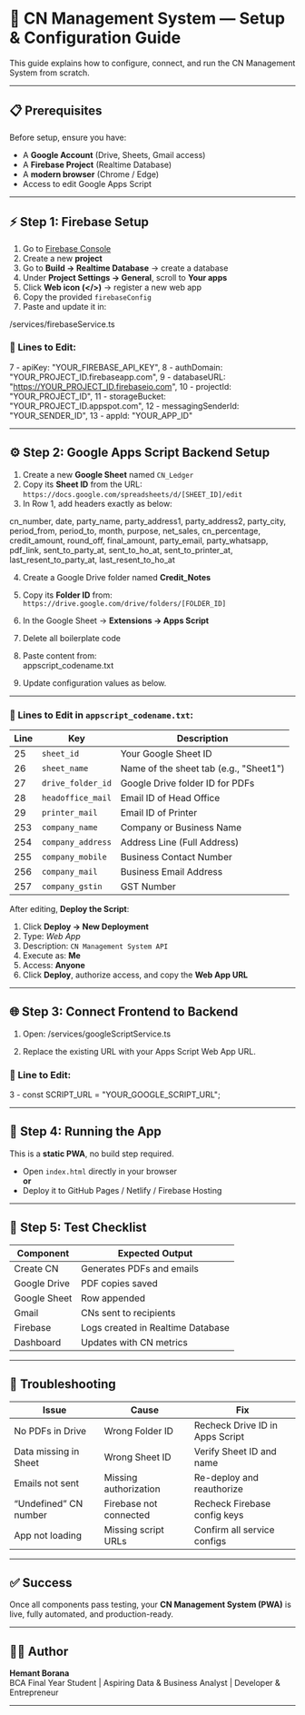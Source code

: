 # 🧱 CN Management System — Setup & Configuration Guide

This guide explains how to configure, connect, and run the CN Management System from scratch.

---

## 📋 Prerequisites

Before setup, ensure you have:

- A **Google Account** (Drive, Sheets, Gmail access)
- A **Firebase Project** (Realtime Database)
- A **modern browser** (Chrome / Edge)
- Access to edit Google Apps Script

---

## ⚡ Step 1: Firebase Setup

1. Go to [Firebase Console](https://console.firebase.google.com)
2. Create a new **project**
3. Go to **Build → Realtime Database** → create a database
4. Under **Project Settings → General**, scroll to **Your apps**
5. Click **Web icon (</>)** → register a new web app
6. Copy the provided `firebaseConfig`
7. Paste and update it in:

/services/firebaseService.ts


### 🔧 Lines to Edit:
7 - apiKey: "YOUR_FIREBASE_API_KEY",
8 - authDomain: "YOUR_PROJECT_ID.firebaseapp.com",
9 - databaseURL: "https://YOUR_PROJECT_ID.firebaseio.com",
10 - projectId: "YOUR_PROJECT_ID",
11 - storageBucket: "YOUR_PROJECT_ID.appspot.com",
12 - messagingSenderId: "YOUR_SENDER_ID",
13 - appId: "YOUR_APP_ID"


---

## ⚙️ Step 2: Google Apps Script Backend Setup

1. Create a new **Google Sheet** named `CN_Ledger`
2. Copy its **Sheet ID** from the URL:  
   `https://docs.google.com/spreadsheets/d/[SHEET_ID]/edit`
3. In Row 1, add headers exactly as below:

cn_number, date, party_name, party_address1, party_address2, party_city,
period_from, period_to, month, purpose, net_sales, cn_percentage,
credit_amount, round_off, final_amount, party_email, party_whatsapp,
pdf_link, sent_to_party_at, sent_to_ho_at, sent_to_printer_at,
last_resent_to_party_at, last_resent_to_ho_at


4. Create a Google Drive folder named **Credit_Notes**
5. Copy its **Folder ID** from:  
   `https://drive.google.com/drive/folders/[FOLDER_ID]`

6. In the Google Sheet → **Extensions → Apps Script**
7. Delete all boilerplate code
8. Paste content from:  
appscript_codename.txt
9. Update configuration values as below.

---

### 🔧 Lines to Edit in `appscript_codename.txt`:

| Line | Key | Description |
|------|-----|--------------|
| 25 | `sheet_id` | Your Google Sheet ID |
| 26 | `sheet_name` | Name of the sheet tab (e.g., "Sheet1") |
| 27 | `drive_folder_id` | Google Drive folder ID for PDFs |
| 28 | `headoffice_mail` | Email ID of Head Office |
| 29 | `printer_mail` | Email ID of Printer |
| 253 | `company_name` | Company or Business Name |
| 254 | `company_address` | Address Line (Full Address) |
| 255 | `company_mobile` | Business Contact Number |
| 256 | `company_mail` | Business Email Address |
| 257 | `company_gstin` | GST Number |

After editing, **Deploy the Script**:

1. Click **Deploy → New Deployment**
2. Type: *Web App*
3. Description: `CN Management System API`
4. Execute as: **Me**
5. Access: **Anyone**
6. Click **Deploy**, authorize access, and copy the **Web App URL**

---

## 🌐 Step 3: Connect Frontend to Backend

1. Open:
/services/googleScriptService.ts

2. Replace the existing URL with your Apps Script Web App URL.

### 🔧 Line to Edit:
3 - const SCRIPT_URL = "YOUR_GOOGLE_SCRIPT_URL";



---

## 🚀 Step 4: Running the App

This is a **static PWA**, no build step required.

- Open `index.html` directly in your browser  
  **or**
- Deploy it to GitHub Pages / Netlify / Firebase Hosting

---

## 🧪 Step 5: Test Checklist

| Component | Expected Output |
|------------|----------------|
| Create CN | Generates PDFs and emails |
| Google Drive | PDF copies saved |
| Google Sheet | Row appended |
| Gmail | CNs sent to recipients |
| Firebase | Logs created in Realtime Database |
| Dashboard | Updates with CN metrics |

---

## 🧠 Troubleshooting

| Issue | Cause | Fix |
|-------|--------|------|
| No PDFs in Drive | Wrong Folder ID | Recheck Drive ID in Apps Script |
| Data missing in Sheet | Wrong Sheet ID | Verify Sheet ID and name |
| Emails not sent | Missing authorization | Re-deploy and reauthorize |
| “Undefined” CN number | Firebase not connected | Recheck Firebase config keys |
| App not loading | Missing script URLs | Confirm all service configs |

---

## ✅ Success

Once all components pass testing, your **CN Management System (PWA)** is live, fully automated, and production-ready.

---

## 👨‍💻 Author

**Hemant Borana**  
BCA Final Year Student | Aspiring Data & Business Analyst | Developer & Entrepreneur  

---